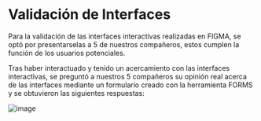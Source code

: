 # Validación de Interfaces

Para la validación de las interfaces interactivas realizadas en FIGMA, se optó por presentarselas a 5 de nuestros compañeros, estos cumplen la función de los usuarios potenciales.

Tras haber interactuado y tenido un acercamiento con las interfaces interactivas, se preguntó a nuestros 5 compañeros su opinión real acerca de las interfaces mediante un formulario creado con la herramienta FORMS y se obtuvieron las siguientes respuestas:

![image](https://github.com/alejandrolopezmldndo/FIS---EQUIPO-6/assets/143463559/e8b5c231-dfee-4c0b-ac22-6a0e1a051a2f)

